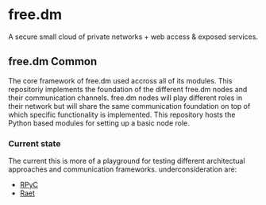 # free.dm
A secure small cloud of private networks + web access & exposed services.

## free.dm Common
The core framework of free.dm used accross all of its modules. 
This repositoriy implements the foundation of the different free.dm nodes and their communication channels.
free.dm nodes will play different roles in their network but will share the same communication foundation on top of which specific functionality is implemented. This repository hosts the Python based modules for setting up a basic node role.

### Current state
The current this is more of a playground for testing different architectual approaches and communication frameworks. underconsideration are:

* [RPyC](https://rpyc.readthedocs.io/en/latest/)
* [Raet](https://github.com/RaetProtocol/raet)

